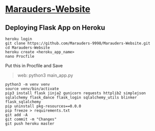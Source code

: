 # [Marauders-Website](https://github.com/Marauders-9998/Marauders-Website)

## Deploying Flask App on Heroku
```
heroku login
git clone https://github.com/Marauders-9998/Marauders-Website.git
cd Marauders-Website
heroku create <heroku_app_name>
nano Procfile
```
Put this in Procfile and Save
> web: python3 main_app.py
```
python3 -m venv venv
source venv/bin/activate
pip3 install flask jinja2 gunicorn requests httplib2 simplejson sqlalchemy flask_dance flask_login sqlalchemy_utils blinker flask_sqlalchemy
pip uninstall pkg-resources==0.0.0
pip freeze > requirements.txt
git add -A
git commit -m "Changes"
git push heroku master
```
